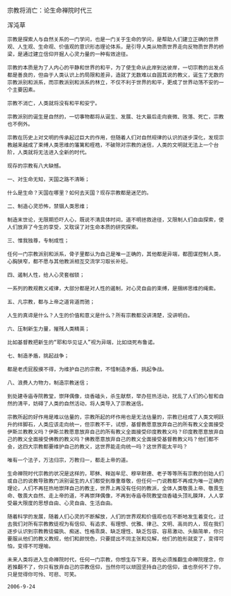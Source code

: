 宗教将消亡：论生命禅院时代三

浑沌草


    宗教是探索人与自然关系的一门学问，也是一门关于生命的学问，是帮助人们建立正确的世界观、人生观、生命观、价值观的意识形态理论体系，是引导人类从物质世界走向反物质世界的桥梁，是通过建立信仰开掘人心灵力量的一种有效途径。

    宗教的本质是为了人内心的平静和世界的和平，为了使生命从此岸到达彼岸，一切宗教的出发点都是善良的，但由于人类认识上的局限和差异，造就了无数难以自圆其说的教义，诞生了无数的宗教派别和派系，而宗教派别和派系的林立，不仅不利于世界的和平，更成了世界动荡不安的一个主要因素。

    宗教不消亡，人类就将没有和平和安宁。

    宗教派别的诞生是自然的，一切事物都将从诞生、发展、壮大最后走向衰微、败落、死亡，宗教也不例外。

    宗教在历史上对文明的传承起过巨大的作用，但随着人们对自然规律的认识的逐步深化，发现宗教越来越成了束缚人类思维的藩篱和桎梏，不破除对宗教的迷信，人类的文明就无法上一个台阶，人类就将无法进入全新的时代。

    现存的宗教有八大缺憾。

    一、对生命无知，天国之路不清晰；

    什么是生命？天国在哪里？如何去天国？现存宗教都是迷茫的。

    二、制造心灵恐怖，禁锢人类思维；

    制造末世论，无限期恐吓人心，既说不清具体时间，道不明拯救途径，又限制人们自由探索，使人们放弃了今生的享受，又耽误了对生命本质的研究探索。

    三、惟我独尊，专制成性；

    任何一门宗教派别和派系，骨子里都认为自己是唯一正确的，其他都是异端，都图谋控制人类，心胸狭窄，都不愿与其他教派相互交流学习取长补短。

    四、遏制人性，给人心灵套枷锁；

    一系列的教规教义戒律，大部分都是对人性的遏制，对心灵自由的束缚，是捆绑思维的绳索。

    五、凡宗教，都与上帝之道背道而驰；

    人生的真谛是什么？人生的价值和意义是什么？所有宗教都没讲清楚，没讲明白。

    六、压制新生力量，摧残人类精英；

    比如基督教把新生的“耶和华见证人”视为异端，比如烧死布鲁诺。

    七、制造矛盾，挑起战争；

    都是老虎屁股摸不得，为维护自己的宗教，不惜制造矛盾，挑起争战。

    八、浪费人力物力，制造宗教迷信；

    到处建寺庙寺院教堂，崇拜偶像，烧香磕头，杀生献祭，举办狂热活动，扰乱了人们的心智和自然的清平，妨碍了人类的自然活动，将人类导入了宗教迷信。

    宗教所起的好作用是难以估量的，宗教所起的坏作用也是无法估量的，宗教已经成了人类文明跃升的绊脚石，人类应该走向统一，但宗教不干，试想，基督教愿意放弃自己的所有教义全面接受伊斯兰教教义吗？伊斯兰教愿意放弃自己的所有教义全面接受印度教教义吗？印度教愿意放弃自己的教义全面接受佛教的教义吗？佛教愿意放弃自己的教义全面接受基督教教义吗？他们都不会，这四大宗教都要维护自己的教义，这世界能走向统一吗？这世界能太平吗？

    唯有一个法子，万法归宗，万教归一，都走上帝的道。

    生命禅院时代宗教的状况是这样的，耶稣、释迦牟尼、穆罕默德、老子等等所有宗教的创始人们或自己的说教导致教门派别诞生的人们都受到尊重尊敬，但任何一门说教都不再成为唯一正确的理论，人们不再狂热地崇拜自己的教主，世界上再没有任何的教派，全体人类敬畏上帝、敬畏生命、敬畏大自然、走上帝的道，不再崇拜偶像，不再到寺庙寺院教堂烧香磕头顶礼膜拜，人人享受最大限度的思想自由、心灵自由、生活自由。

    随着科学的发展，随着人们心灵的不断解放，人们的世界观和价值观也在不断地发生着变化，过去我们对所有宗教教徒视为有信仰、有追求、有理想、优雅、律己、文明、高尚的人，现在我们逐步认识到宗教教徒偏执、痴迷、性格乖戾、缺乏理性、缺乏包容、容易激动、头脑简单，你只要服从他们的教义教规，他们和颜悦色，只要提出不同主张和见解，他们的脸形就变了，变得可怕，变得不可理喻。

    未来人类将进入生命禅院时代，任何一门宗教，你想生存下来，首先必须推翻生命禅院理念，你若推翻不了，你只有放弃自己的宗教信仰，当然你可以顽固坚持自己的信仰，谁也奈何不了你，只是觉得你可怜、可悲、可笑。

    2006-9-24



